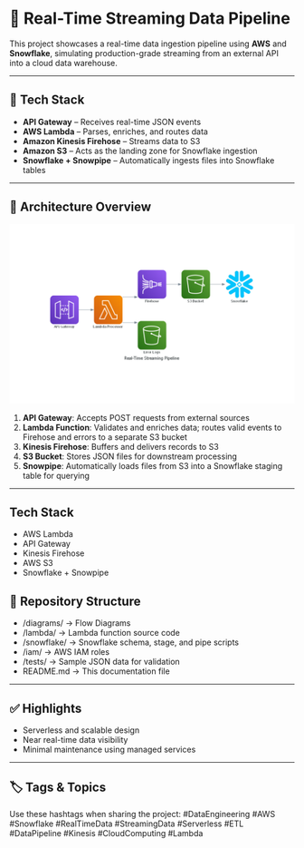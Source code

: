 # 🚀 Real-Time Streaming Data Pipeline

This project showcases a real-time data ingestion pipeline using **AWS** and **Snowflake**, simulating production-grade streaming from an external API into a cloud data warehouse.

---

## 🔧 Tech Stack

- **API Gateway** – Receives real-time JSON events  
- **AWS Lambda** – Parses, enriches, and routes data  
- **Amazon Kinesis Firehose** – Streams data to S3  
- **Amazon S3** – Acts as the landing zone for Snowflake ingestion  
- **Snowflake + Snowpipe** – Automatically ingests files into Snowflake tables  

---

## 🧩 Architecture Overview
![Real-Time Streaming Pipeline](diagrams/architecture.png)

1. **API Gateway**: Accepts POST requests from external sources
2. **Lambda Function**: Validates and enriches data; routes valid events to Firehose and errors to a separate S3 bucket
3. **Kinesis Firehose**: Buffers and delivers records to S3
4. **S3 Bucket**: Stores JSON files for downstream processing
5. **Snowpipe**: Automatically loads files from S3 into a Snowflake staging table for querying

---

## Tech Stack
- AWS Lambda
- API Gateway
- Kinesis Firehose
- AWS S3
- Snowflake + Snowpipe

## 📂 Repository Structure
- /diagrams/ → Flow Diagrams
- /lambda/ → Lambda function source code
- /snowflake/ → Snowflake schema, stage, and pipe scripts
- /iam/ → AWS IAM roles
- /tests/ → Sample JSON data for validation
- README.md → This documentation file

---

## ✅ Highlights

- Serverless and scalable design
- Near real-time data visibility
- Minimal maintenance using managed services

---

## 🏷️ Tags & Topics

Use these hashtags when sharing the project:
#DataEngineering #AWS #Snowflake #RealTimeData #StreamingData #Serverless #ETL #DataPipeline #Kinesis #CloudComputing #Lambda

